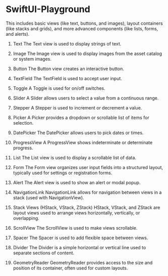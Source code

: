 # SwiftUI-Playground

This includes basic views (like text, buttons, and images), layout containers (like stacks and grids), and more advanced components (like lists, forms, and alerts).
1. Text
The Text view is used to display strings of text.

2. Image
The Image view is used to display images from the asset catalog or system images.

3. Button
The Button view creates an interactive button.

4. TextField
The TextField is used to accept user input.

5. Toggle
A Toggle is used for on/off switches.

6. Slider
A Slider allows users to select a value from a continuous range.

7. Stepper
A Stepper is used to increment or decrement a value.

8. Picker
A Picker provides a dropdown or scrollable list of items for selection.

9. DatePicker
The DatePicker allows users to pick dates or times.

10. ProgressView
A ProgressView shows indeterminate or determinate progress.

11. List
The List view is used to display a scrollable list of data.

12. Form
The Form view organizes user input fields into a structured layout, typically used for settings or registration forms.

13. Alert
The Alert view is used to show an alert or modal popup.

14. NavigationLink
NavigationLink allows for navigation between views in a stack (used with NavigationView).

15. Stack Views (HStack, VStack, ZStack)
HStack, VStack, and ZStack are layout views used to arrange views horizontally, vertically, or overlapping.

16. ScrollView
The ScrollView is used to make views scrollable.

17. Spacer
The Spacer is used to add flexible space between views.

18. Divider
The Divider is a simple horizontal or vertical line used to separate sections of content.

19. GeometryReader
GeometryReader provides access to the size and position of its container, often used for custom layouts.
